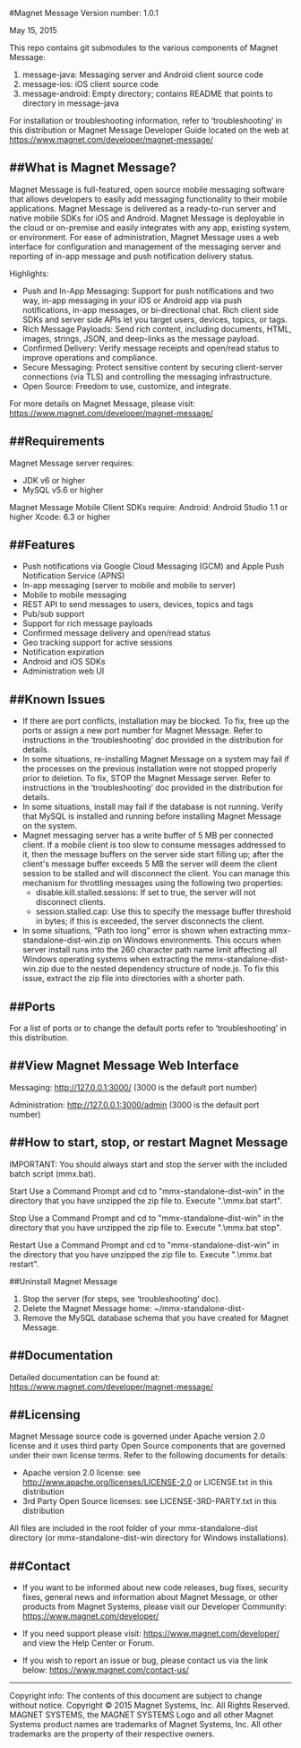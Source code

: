 #Magnet Message
Version number:
  1.0.1

May 15, 2015

  This repo contains git submodules to the various components of Magnet Message:

  1. message-java: Messaging server and Android client source code
  2. message-ios: iOS client source code
  3. message-android: Empty directory; contains README that points to directory in message-java 


  For installation or troubleshooting information, refer to ‘troubleshooting’ in this distribution or 
  Magnet Message Developer Guide located on the web at https://www.magnet.com/developer/magnet-message/


##What is Magnet Message?
---
  Magnet Message is full-featured, open source mobile messaging software that allows developers to easily add messaging functionality to their mobile applications. Magnet Message is delivered as a ready-to-run server and native mobile SDKs  for iOS and Android. Magnet Message is deployable in the cloud or on-premise and easily integrates with any app, existing system, or environment. For ease of administration, Magnet Message uses a web interface for configuration and management of the messaging server and reporting of in-app message and push notification delivery status.

  Highlights:
  
  - Push and In-App Messaging: Support for push notifications and two way, in-app messaging in your iOS or Android app via push notifications, in-app messages, or bi-directional chat. Rich client side SDKs and server side APIs let you target users, devices, topics, or tags. 
  - Rich Message Payloads: Send rich content, including documents, HTML, images, strings, JSON, and deep-links as the message payload.
  - Confirmed Delivery: Verify message receipts and open/read status to improve operations and compliance. 
  - Secure Messaging: Protect sensitive content by securing client-server connections (via TLS) and controlling the messaging infrastructure.
  - Open Source: Freedom to use, customize, and integrate.


For more details on Magnet Message, please visit: https://www.magnet.com/developer/magnet-message/

##Requirements
---
  Magnet Message server requires:
   - JDK v6 or higher
   - MySQL v5.6 or higher

  Magnet Message Mobile Client SDKs require:
   Android: Android Studio 1.1 or higher
   Xcode: 6.3 or higher


##Features
---
  - Push notifications via Google Cloud Messaging (GCM) and Apple Push Notification Service (APNS)
  - In-app messaging (server to mobile and mobile to server)
  - Mobile to mobile messaging
  - REST API to send messages to users, devices, topics and tags
  - Pub/sub support
  - Support for rich message payloads
  - Confirmed message delivery and open/read status
  - Geo tracking support for active sessions
  - Notification expiration
  - Android and iOS SDKs
  - Administration web UI


##Known Issues
---
 - If there are port conflicts, installation may be blocked. To fix, free up the ports or assign a new port number for Magnet Message. Refer to instructions in the ‘troubleshooting’ doc provided in the distribution for details. 
 - In some situations, re-installing Magnet Message on a system may fail if the processes on the previous installation were not stopped properly prior to deletion. To fix, STOP the Magnet Message server. Refer to instructions in the ‘troubleshooting’ doc provided in the distribution for details.
 - In some situations, install may fail if the database is not running. Verify that MySQL is installed and running before installing Magnet Message on the system.    
 - Magnet messaging server has a write buffer of 5 MB per connected client. If a mobile client is too slow to consume messages addressed to it, then the message buffers on the server side start filling up; after the client's message buffer exceeds 5 MB the server will deem the client session to be stalled and will disconnect the client. You can manage this mechanism for throttling messages using the following two properties:
    - disable.kill.stalled.sessions: If set to true, the server will not disconnect clients. 
    - session.stalled.cap: Use this to specify the message buffer threshold in bytes; if this is exceeded, the server disconnects the client. 
 - In some situations, ”Path too long" error is shown when extracting mmx-standalone-dist-win.zip on Windows environments. This occurs when server install runs into the 260 character path name limit affecting all Windows operating systems when extracting the mmx-standalone-dist-win.zip due to the nested dependency structure of node.js. To fix this issue, extract the zip file into directories with a shorter path. 


##Ports
---
  For a list of ports or to change the default ports refer to ‘troubleshooting’ in this distribution.


##View Magnet Message Web Interface
---
  Messaging: http://127.0.0.1:3000/ (3000 is the default port number)

  Administration: http://127.0.0.1:3000/admin (3000 is the default port number)



##How to start, stop, or restart Magnet Message
---

  IMPORTANT: You should always start and stop the server with the included batch script (mmx.bat).

  Start
  Use a Command Prompt and cd to "mmx-standalone-dist-win" in the directory that you have unzipped the zip file to.
  Execute ".\mmx.bat start".

  Stop
  Use a Command Prompt and cd to "mmx-standalone-dist-win" in the directory that you have unzipped the zip file to.
  Execute ".\mmx.bat stop".

  Restart
  Use a Command Prompt and cd to "mmx-standalone-dist-win" in the directory that you have unzipped the zip file to.
  Execute ".\mmx.bat restart".



##Uninstall Magnet Message

   1. Stop the server (for steps, see ‘troubleshooting’ doc).
   2. Delete the Magnet Message home: ~/mmx-standalone-dist-<version>
   3. Remove the MySQL database schema that you have created for Magnet Message.



##Documentation
---
  Detailed documentation can be found at: https://www.magnet.com/developer/magnet-message/
  


##Licensing
---
  Magnet Message source code is governed under Apache version 2.0 license and it uses third party Open Source components that are governed under their own license terms. Refer to the following documents for details:

 - Apache version 2.0 license: see http://www.apache.org/licenses/LICENSE-2.0 or LICENSE.txt in this distribution
 - 3rd Party Open Source licenses: see LICENSE-3RD-PARTY.txt in this distribution

  All files are included in the root folder of your mmx-standalone-dist directory (or mmx-standalone-dist-win directory for Windows installations). 



##Contact
---
   - If you want to be informed about new code releases, bug fixes, security fixes,
     general news and information about Magnet Message, or other products
     from Magnet Systems, please visit our Developer Community: https://www.magnet.com/developer/

   - If you need support please visit: https://www.magnet.com/developer/ and view the Help Center or Forum. 

   - If you wish to report an issue or bug, please contact us via the link below:
     https://www.magnet.com/contact-us/



  -------------------------------------------------------------------------------
  Copyright info:
  The contents of this document are subject to change without notice.
  Copyright © 2015 Magnet Systems, Inc.
  All Rights Reserved. MAGNET SYSTEMS, the MAGNET SYSTEMS Logo and all other Magnet Systems product names are trademarks of Magnet Systems, Inc. All other trademarks are the property of their respective owners.
